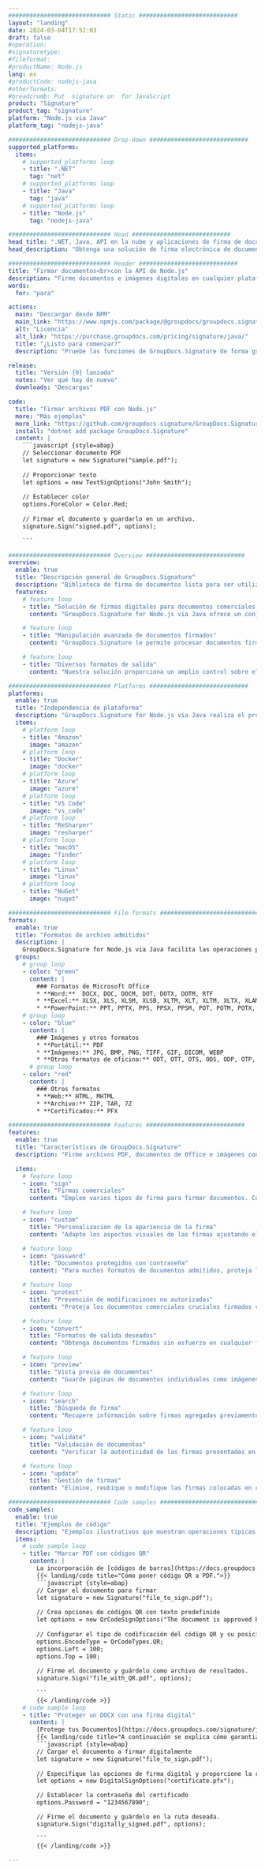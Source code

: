 ```yaml
---
############################# Static ############################
layout: "landing"
date: 2024-03-04T17:52:03
draft: false
#operation: 
#signaturetype: 
#fileformat: 
#productName: Node.js
lang: es
#productCode: nodejs-java
#otherformats: 
#breadcrumb: Put  signature on  for JavaScript
product: "Signature"
product_tag: "signature"
platform: "Node.js via Java"
platform_tag: "nodejs-java"

############################# Drop-down ############################
supported_platforms:
  items:
    # supported_platforms loop
    - title: ".NET"
      tag: "net"
    # supported_platforms loop
    - title: "Java"
      tag: "java"
    # supported_platforms loop
    - title: "Node.js"
      tag: "nodejs-java"

############################# Head ############################
head_title: ".NET, Java, API en la nube y aplicaciones de firma de documentos en línea"
head_description: "Obtenga una solución de firma electrónica de documentos todo en uno para .NET, Java y aplicaciones basadas en la nube. Firme formatos de documentos comunes en línea usando la función simple de arrastrar y soltar"

############################# Header ############################
title: "Firmar documentos<br>con la API de Node.js"
description: "Firme documentos e imágenes digitales en cualquier plataforma utilizando nuestras API flexibles y soluciones basadas en aplicaciones para programadores y usuarios finales."
words:
  for: "para"

actions:
  main: "Descargar desde NPM"
  main_link: "https://www.npmjs.com/package/@groupdocs/groupdocs.signature/"
  alt: "Licencia"
  alt_link: "https://purchase.groupdocs.com/pricing/signature/java/"
  title: "¿Listo para comenzar?"
  description: "Pruebe las funciones de GroupDocs.Signature de forma gratuita o solicite una licencia"

release:
  title: "Versión {0} lanzada"
  notes: "Ver qué hay de nuevo"
  downloads: "Descargas"

code:
  title: "Firmar archivos PDF con Node.js"
  more: "Más ejemplos"
  more_link: "https://github.com/groupdocs-signature/GroupDocs.Signature-for-Node.js-via-Java/"
  install: "dotnet add package GroupDocs.Signature"
  content: |
    ```javascript {style=abap}   
    // Seleccionar documento PDF
    let signature = new Signature("sample.pdf");
    
    // Proporcionar texto
    let options = new TextSignOptions("John Smith");
    
    // Establecer color
    options.ForeColor = Color.Red;
    
    // Firmar el documento y guardarlo en un archivo.
    signature.Sign("signed.pdf", options);
    
    ```

############################# Overview ############################
overview:
  enable: true
  title: "Descripción general de GroupDocs.Signature"
  description: "Biblioteca de firma de documentos lista para ser utilizada en aplicaciones Node.js"
  features:
    # feature loop
    - title: "Solución de firmas digitales para documentos comerciales con Node.js"
      content: "GroupDocs.Signature for Node.js via Java ofrece un conjunto completo de opciones de firma digital para PDF, documentos de Office e imágenes. Se encuentran disponibles textos, códigos de barras, imágenes, certificados digitales y metadatos. El procesamiento de documentos optimizado garantiza la eficiencia."

    # feature loop
    - title: "Manipulación avanzada de documentos firmados"
      content: "GroupDocs.Signature le permite procesar documentos firmados. Busque y valide firmas utilizando diversos criterios. Además, extraiga información detallada del documento o genere imágenes de vista previa de las páginas."

    # feature loop
    - title: "Diversos formatos de salida"
      content: "Nuestra solución proporciona un amplio control sobre el formato de salida de los documentos firmados. Coloque con precisión las firmas en cualquier página y personalice su apariencia. Guarde documentos firmados en numerosos formatos compatibles y, opcionalmente, protéjalos con contraseñas."

############################# Platforms ############################
platforms:
  enable: true
  title: "Independencia de plataforma"
  description: "GroupDocs.Signature for Node.js via Java realiza el procesamiento de documentos con varios sistemas operativos"
  items:
    # platform loop
    - title: "Amazon"
      image: "amazon"
    # platform loop
    - title: "Docker"
      image: "docker"
    # platform loop
    - title: "Azure"
      image: "azure"
    # platform loop
    - title: "VS Code"
      image: "vs_code"
    # platform loop
    - title: "ReSharper"
      image: "resharper"
    # platform loop
    - title: "macOS"
      image: "finder"
    # platform loop
    - title: "Linux"
      image: "linux"
    # platform loop
    - title: "NuGet"
      image: "nuget"

############################# File formats ############################
formats:
  enable: true
  title: "Formatos de archivo admitidos"
  description: |
    GroupDocs.Signature for Node.js via Java facilita las operaciones para los [formatos de archivo populares](https://docs.groupdocs.com/signature/java/supported-document-formats/).
  groups:
    # group loop
    - color: "green"
      content: |
        ### Formatos de Microsoft Office
        * **Word:**  DOCX, DOC, DOCM, DOT, DOTX, DOTM, RTF
        * **Excel:** XLSX, XLS, XLSM, XLSB, XLTM, XLT, XLTM, XLTX, XLAM, SXC, SpreadsheetML
        * **PowerPoint:** PPT, PPTX, PPS, PPSX, PPSM, POT, POTM, POTX, PPTM
    # group loop
    - color: "blue"
      content: |
        ### Imágenes y otros formatos
        * **Portátil:** PDF
        * **Imágenes:** JPG, BMP, PNG, TIFF, GIF, DICOM, WEBP
        * **Otros formatos de oficina:** ODT, OTT, OTS, ODS, ODP, OTP, ODG
      # group loop
    - color: "red"
      content: |
        ### Otros formatos
        * **Web:** HTML, MHTML
        * **Archivo:** ZIP, TAR, 7Z
        * **Certificados:** PFX

############################# Features ############################
features:
  enable: true
  title: "Características de GroupDocs.Signature"
  description: "Firme archivos PDF, documentos de Office e imágenes con firmas digitales"

  items:
    # feature loop
    - icon: "sign"
      title: "Firmas comerciales"
      content: "Emplee varios tipos de firma para firmar documentos. Coloque firmas digitales con precisión en cualquier ubicación de la página."

    # feature loop
    - icon: "custom"
      title: "Personalización de la apariencia de la firma"
      content: "Adapte los aspectos visuales de las firmas ajustando el color, la fuente, los bordes, la rotación y más para lograr el resultado deseado."

    # feature loop
    - icon: "password"
      title: "Documentos protegidos con contraseña"
      content: "Para muchos formatos de documentos admitidos, proteja los documentos firmados con una contraseña para mayor seguridad."

    # feature loop
    - icon: "protect"
      title: "Prevención de modificaciones no autorizadas"
      content: "Proteja los documentos comerciales cruciales firmados con certificados digitales contra modificaciones no autorizadas."

    # feature loop
    - icon: "convert"
      title: "Formatos de salida deseados"
      content: "Obtenga documentos firmados sin esfuerzo en cualquier formato compatible. Convierta documentos de MS Word a formato PDF con facilidad."

    # feature loop
    - icon: "preview"
      title: "Vista previa de documentos"
      content: "Guarde páginas de documentos individuales como imágenes para necesidades futuras."

    # feature loop
    - icon: "search"
      title: "Búsqueda de firma"
      content: "Recupere información sobre firmas agregadas previamente en sus documentos."

    # feature loop
    - icon: "validate"
      title: "Validación de documentos"
      content: "Verificar la autenticidad de las firmas presentadas en cualquier documento."

    # feature loop
    - icon: "update"
      title: "Gestión de firmas"
      content: "Elimine, reubique o modifique las firmas colocadas en cualquier página del documento."

############################# Code samples ############################
code_samples:
  enable: true
  title: "Ejemplos de código"
  description: "Ejemplos ilustrativos que muestran operaciones típicas de GroupDocs.Signature for Node.js via Java"
  items:
    # code sample loop
    - title: "Marcar PDF con códigos QR"
      content: |
        La incorporación de [códigos de barras](https://docs.groupdocs.com/signature/java/esign-document-with-qr-code-signature/) en páginas de documentos PDF específicas puede optimizar los procesos comerciales. Esta sección proporciona un ejemplo de cómo agregar un código QR usando GroupDocs.Signature for Node.js via Java.
        {{< landing/code title="Cómo poner código QR a PDF.">}}
        ```javascript {style=abap}
        // Cargar el documento para firmar
        let signature = new Signature("file_to_sign.pdf");
        
        // Crea opciones de códigos QR con texto predefinido
        let options = new QrCodeSignOptions("The document is approved by John Smith");
        
        // Configurar el tipo de codificación del código QR y su posición en la página
        options.EncodeType = QrCodeTypes.QR;
        options.Left = 100;
        options.Top = 100;
            
        // Firme el documento y guárdelo como archivo de resultados.
        signature.Sign("file_with_QR.pdf", options);
        
        ```
        {{< /landing/code >}}
    # code sample loop
    - title: "Proteger un DOCX con una firma digital"
      content: |
        [Protege tus Documentos](https://docs.groupdocs.com/signature/java/esign-document-with-digital-signature/) mediante firmas basadas en certificados digitales. La firma digital protege sus documentos comerciales contra cambios de contenido.
        {{< landing/code title="A continuación se explica cómo garantizar la integridad del documento.">}}
        ```javascript {style=abap}   
        // Cargar el documento a firmar digitalmente
        let signature = new Signature("file_to_sign.pdf");
        
        // Especifique las opciones de firma digital y proporcione la ruta al archivo del certificado.
        let options = new DigitalSignOptions("certificate.pfx");

        // Establecer la contraseña del certificado
        options.Password = "1234567890";

        // Firme el documento y guárdelo en la ruta deseada.
        signature.Sign("digitally_signed.pdf", options);

        ```
        {{< /landing/code >}}

---
```

